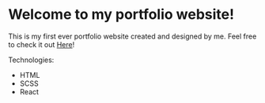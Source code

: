 # Welcome to my portfolio website!

This is my first ever portfolio website created and designed by me. Feel free to check it out [Here](https://www.scottpribe.com/)!

Technologies:

- HTML
- SCSS
- React
